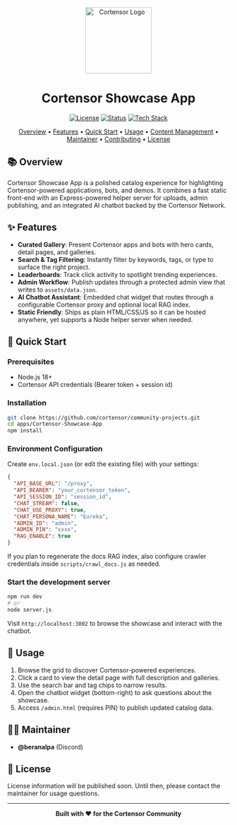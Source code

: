 <div align="center">

  <img src="https://avatars.githubusercontent.com/u/174224856?s=200&v=4" alt="Cortensor Logo" width="150">

# **Cortensor Showcase App**

<p>
<a href="./LICENSE"><img src="https://img.shields.io/badge/license-TBD-lightgrey.svg" alt="License"></a>
<a href="./STATUS.md"><img src="https://img.shields.io/badge/status-active-success.svg" alt="Status"></a>
<a href="#"><img src="https://img.shields.io/badge/Stack-HTML%20%7C%20CSS%20%7C%20JS-orange.svg" alt="Tech Stack"></a>
</p>

<p align="center">
<a href="#-overview">Overview</a> •
<a href="#-features">Features</a> •
<a href="#-quick-start">Quick Start</a> •
<a href="#-usage">Usage</a> •
<a href="#-content-management">Content Management</a> •
<a href="#-maintainer">Maintainer</a> •
<a href="#-contributing">Contributing</a> •
<a href="#-license">License</a>
</p>
</div>

## 📚 Overview

Cortensor Showcase App is a polished catalog experience for highlighting Cortensor-powered applications, bots, and demos. It combines a fast static front-end with an Express-powered helper server for uploads, admin publishing, and an integrated AI chatbot backed by the Cortensor Network.

## ✨ Features

- **Curated Gallery**: Present Cortensor apps and bots with hero cards, detail pages, and galleries.
- **Search & Tag Filtering**: Instantly filter by keywords, tags, or type to surface the right project.
- **Leaderboards**: Track click activity to spotlight trending experiences.
- **Admin Workflow**: Publish updates through a protected admin view that writes to `assets/data.json`.
- **AI Chatbot Assistant**: Embedded chat widget that routes through a configurable Cortensor proxy and optional local RAG index.
- **Static Friendly**: Ships as plain HTML/CSS/JS so it can be hosted anywhere, yet supports a Node helper server when needed.

## 🚀 Quick Start

### Prerequisites
- Node.js 18+
- Cortensor API credentials (Bearer token + session id)

### Installation
```bash
git clone https://github.com/cortensor/community-projects.git
cd apps/Cortensor-Showcase-App
npm install
```

### Environment Configuration
Create `env.local.json` (or edit the existing file) with your settings:

```json
{
  "API_BASE_URL": "/proxy",
  "API_BEARER": "your_cortensor_token",
  "API_SESSION_ID": "session_id",
  "CHAT_STREAM": false,
  "CHAT_USE_PROXY": true,
  "CHAT_PERSONA_NAME": "Eureka",
  "ADMIN_ID": "admin",
  "ADMIN_PIN": "xxxx",
  "RAG_ENABLE": true
}
```

If you plan to regenerate the docs RAG index, also configure crawler credentials inside `scripts/crawl_docs.js` as needed.

### Start the development server
```bash
npm run dev
# or
node server.js
```

Visit `http://localhost:3002` to browse the showcase and interact with the chatbot.

## 📝 Usage

1. Browse the grid to discover Cortensor-powered experiences.
2. Click a card to view the detail page with full description and galleries.
3. Use the search bar and tag chips to narrow results.
4. Open the chatbot widget (bottom-right) to ask questions about the showcase.
5. Access `/admin.html` (requires PIN) to publish updated catalog data.

## 👩‍💻 Maintainer

- **@beranalpa** (Discord)

## 📄 License

License information will be published soon. Until then, please contact the maintainer for usage questions.

---

<div align="center">
<strong>Built with ❤️ for the Cortensor Community</strong>
</div>